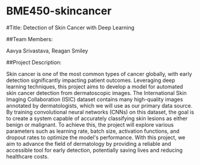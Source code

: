 # BME450-skincancer

#Title:
Detection of Skin Cancer with Deep Learning

##Team Members:

Aavya Srivastava, Reagan Smiley

##Project Description:

Skin cancer is one of the most common types of cancer globally, with early detection significantly impacting patient outcomes. Leveraging deep learning techniques, this project aims to develop a model for automated skin cancer detection from dermatoscopic images. The International Skin Imaging Collaboration (ISIC) dataset contains many high-quality images annotated by dermatologists, which we will use as our primary data source. By training convolutional neural networks (CNNs) on this dataset, the goal is to create a system capable of accurately classifying skin lesions as either benign or malignant. To achieve this, the project will explore various parameters such as learning rate, batch size, activation functions, and dropout rates to optimize the model's performance. With this project, we aim to advance the field of dermatology by providing a reliable and accessible tool for early detection, potentially saving lives and reducing healthcare costs.
